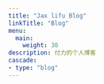 ```yaml
---
title: "Jax lifu Blog"
linkTitle: "Blog"
menu:
  main:
    weight: 30
description: 付力的个人博客
cascade:
- type: "blog"
---
```

